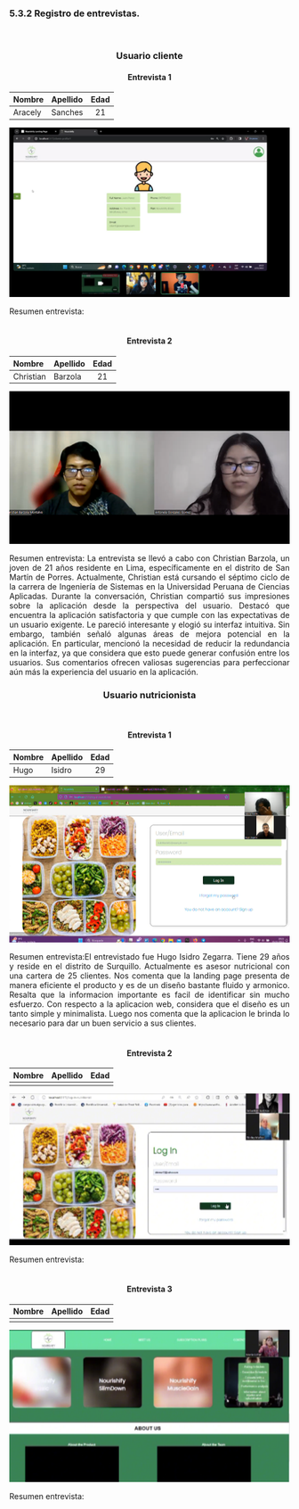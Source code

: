 <h3>5.3.2 Registro de entrevistas. </a></h3><br>

<div align ="center">

### **Usuario cliente**

<h4>Entrevista 1</h4>

| Nombre  | Apellido | Edad |
| :------ | :------- | :--: |
| Aracely | Sanches  |  21  |

<img src="../../images/registro-entrevistas-sprint-3/aracely-cliente.png" >



<p align="justify">Resumen entrevista:
<br><br>
<h4>Entrevista 2</h4>

| Nombre  | Apellido | Edad |
| :------ | :------- | :--: |
| Christian  | Barzola  |  21  |

<img src="../../images/registro-entrevistas-sprint-3/antonella-entrevista.png" >



<p align="justify">Resumen entrevista: La entrevista se llevó a cabo con Christian Barzola, un joven de 21 años residente en Lima, específicamente en el distrito de San Martín de Porres. Actualmente, Christian está cursando el séptimo ciclo de la carrera de Ingeniería de Sistemas en la Universidad Peruana de Ciencias Aplicadas.
Durante la conversación, Christian compartió sus impresiones sobre la aplicación desde la perspectiva del usuario. Destacó que encuentra la aplicación satisfactoria y que cumple con las expectativas de un usuario exigente. Le pareció interesante y elogió su interfaz intuitiva. Sin embargo, también señaló algunas áreas de mejora potencial en la aplicación. En particular, mencionó la necesidad de reducir la redundancia en la interfaz, ya que considera que esto puede generar confusión entre los usuarios. Sus comentarios ofrecen valiosas sugerencias para perfeccionar aún más la experiencia del usuario en la aplicación.

### **Usuario nutricionista**

<div align ="center">


<br>
<h4>Entrevista 1</h4>

| Nombre  | Apellido | Edad |
| :------ | :------- | :--: |
|  Hugo |  Isidro  | 29  |

<img src="../../images/registro-entrevistas-sprint-3/gabriel-entrevista.png" >
<p align="justify">Resumen entrevista:El entrevistado fue Hugo Isidro Zegarra. Tiene 29 años y reside en el distrito de Surquillo. Actualmente es asesor nutricional con una cartera de 25 clientes. Nos comenta que la landing page presenta de manera eficiente el producto y es de un diseño bastante fluido y armonico. Resalta que la informacion importante es facil de identificar sin mucho esfuerzo. Con respecto a la aplicacion web, considera que el diseño es un tanto simple y minimalista. Luego nos comenta que la aplicacion le brinda lo necesario para dar un buen servicio a sus clientes.
<br><br>
<h4>Entrevista 2</h4>

| Nombre  | Apellido | Edad |
| :------ | :------- | :--: |
|  |   |    |

<img src="../../images/registro-entrevistas-sprint-3/sebastian-1.png    " >
<p align="justify">Resumen entrevista:
<br><br>
<h4>Entrevista 3</h4>

| Nombre  | Apellido | Edad |
| :------ | :------- | :--: |
|  |   |    |

<img src="../../images/registro-entrevistas-sprint-3/sebastian-2.png " >
<p align="justify">Resumen entrevista:
</div>
</br>